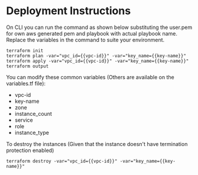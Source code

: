 # Deployment Instructions
On CLI you can run the command as shown below substituting the user.pem for own aws generated pem and playbook with actual playbook name. Replace the variables in the command to suite your environment.
```
terraform init
terraform plan -var="vpc_id={{vpc-id}}" -var="key_name={{key-name}}"
terraform apply -var="vpc_id={{vpc-id}}" -var="key_name={{key-name}}"
terraform output
```
You can modify these common variables (Others are available on the variables.tf file):
- vpc-id
- key-name
- zone
- instance_count
- service
- role
- instance_type

To destroy the instances (Given that the instance doesn't have termination protection enabled)
```
terraform destroy -var="vpc_id={{vpc-id}}" -var="key_name={{key-name}}"
```
